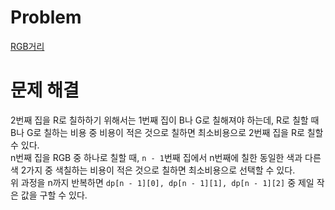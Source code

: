 # Problem
[RGB거리](https://www.acmicpc.net/problem/1149)
   
# 문제 해결
2번째 집을 R로 칠하하기 위해서는 1번째 집이 B나 G로 칠해져야 하는데, R로 칠할 때 B나 G로 칠하는 비용 중 비용이 적은 것으로 칠하면 최소비용으로 2번째 집을 R로 칠할 수 있다.   
n번째 집을 RGB 중 하나로 칠할 때, `n - 1`번째 집에서 n번째에 칠한 동일한 색과 다른 색 2가지 중 색칠하는 비용이 적은 것으로 칠하면 최소비용으로 선택할 수 있다.   
위 과정을 n까지 반복하면 `dp[n - 1][0], dp[n - 1][1], dp[n - 1][2]` 중 제일 작은 값을 구할 수 있다.   